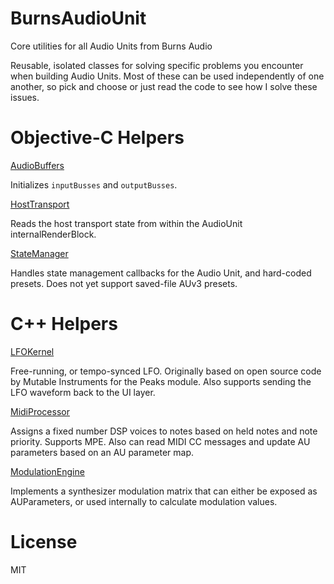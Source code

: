 # BurnsAudioUnit
Core utilities for all Audio Units from Burns Audio

Reusable, isolated classes for solving specific problems you encounter when building Audio Units.  Most of these can be used independently of one another, so pick and choose or just read the code to see how I solve these issues.

# Objective-C Helpers

[AudioBuffers](https://github.com/boourns/BurnsAudioUnit/blob/master/BurnsAudioUnit/AudioBuffers.mm)

Initializes `inputBusses` and `outputBusses`.

[HostTransport](https://github.com/boourns/BurnsAudioUnit/blob/master/BurnsAudioUnit/HostTransport.mm)

Reads the host transport state from within the AudioUnit internalRenderBlock.

[StateManager](https://github.com/boourns/BurnsAudioUnit/blob/master/BurnsAudioUnit/StateManager.mm)

Handles state management callbacks for the Audio Unit, and hard-coded presets.  Does not yet support saved-file AUv3 presets.

# C++ Helpers

[LFOKernel](https://github.com/boourns/BurnsAudioUnit/blob/master/BurnsAudioUnit/LFOKernel.hpp)

Free-running, or tempo-synced LFO.  Originally based on open source code by Mutable Instruments for the Peaks module.  Also supports sending the LFO waveform back to the UI layer.

[MidiProcessor](https://github.com/boourns/BurnsAudioUnit/blob/master/BurnsAudioUnit/MIDIProcessor.hpp)

Assigns a fixed number DSP voices to notes based on held notes and note priority.  Supports MPE.
Also can read MIDI CC messages and update AU parameters based on an AU parameter map.

[ModulationEngine](https://github.com/boourns/BurnsAudioUnit/blob/master/BurnsAudioUnit/ModulationEngine.hpp)

Implements a synthesizer modulation matrix that can either be exposed as AUParameters, or used internally to calculate modulation values.

# License
MIT

